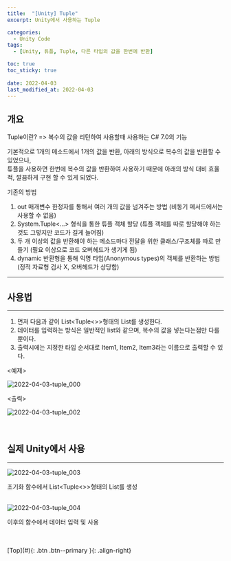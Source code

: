 ```yaml
---
title:  "[Unity] Tuple"
excerpt: Unity에서 사용하는 Tuple

categories:
  - Unity Code
tags:
  - [Unity, 튜플, Tuple, 다른 타입의 값을 한번에 반환]

toc: true
toc_sticky: true
 
date: 2022-04-03
last_modified_at: 2022-04-03
---
```

## 개요
Tuple이란?
=> 복수의 값을 리턴하여 사용할때 사용하는 C# 7.0의 기능 <br> 

기본적으로 1개의 메소드에서 1개의 값을 반환, 아래의 방식으로 복수의 값을 반환할 수 있었으나, <br>
튜플을 사용하면 한번에 복수의 값을 반환하여 사용하기 때문에 아래의 방식 대비 효율적, 깔끔하게 구현 할 수 있게 되었다.<br> 

기존의 방법<br> 

1. out 매개변수 한정자를 통해서 여러 개의 값을 넘겨주는 방법 (비동기 메서드에서는 사용할 수 없음)
2. System.Tuple<...> 형식을 통한 튜플 객체 할당 (튜플 객체를 따로 할당해야 하는 것도 그렇지만 코드가 길게 늘어짐)
3. 두 개 이상의 값을 반환해야 하는 메소드마다 전달을 위한 클래스/구조체를 따로 만들기 (필요 이상으로 코드 오버헤드가 생기게 됨)
4. dynamic 반환형을 통해 익명 타입(Anonymous types)의 객체를 반환하는 방법 (정적 자료형 검사 X, 오버헤드가 상당함) 

---
## 사용법 
---

1. 먼저 다음과 같이 List<Tuple<>>형태의 List를 생성한다.
2. 데이터를 입력하는 방식은 일반적인 list와 같으며, 복수의 값을 넣는다는점만 다를뿐이다.
3. 출력시에는 지정한 타입 순서대로 Item1, Item2, Item3라는 이름으로 출력할 수 있다.

<예제> <br> 

![2022-04-03-tuple_000](https://user-images.githubusercontent.com/40765022/161705073-1426f4e3-2119-4ec8-8305-308ea75583b8.png) <br>

<출력> <br>

![2022-04-03-tuple_002](https://user-images.githubusercontent.com/40765022/161705189-7f461525-7555-44de-ad71-aead2bfbce77.png) <br> 

<br> 

## 실제 Unity에서 사용  <br>
---


![2022-04-03-tuple_003](https://user-images.githubusercontent.com/40765022/161705270-f6049de5-1b80-47d8-8850-e4108ab6021d.png) <br>

초기화 함수에서 List<Tuple<>>형태의 List를 생성 <br><br>

![2022-04-03-tuple_004](https://user-images.githubusercontent.com/40765022/161705394-c8f3c664-b82d-4629-aea5-f036ccb9a88d.png) <br>

이후의 함수에서 데이터 입력 및 사용 <br><br>

<br>
[Top](#){: .btn .btn--primary }{: .align-right}